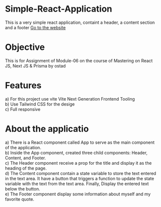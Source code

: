 # Simple-React-Application
This is a very simple react application, containt a header, a content section and a footer
[Go to the website](https://rasel22-simple-react-application.netlify.app/)

# Objective
This is for Assignment of Module-06 on the course of Mastering on React JS, Next JS & Prisma by ostad
# Features
a) For this project use vite Vite Next Generation Frontend Tooling <br>
b) Use Tailwind CSS for the desige <br>
c) Full responsive <br>

# About the applicatio
a)	There is a React component called App to serve as the main component of the application.<br>
b)	Inside the App component, created three child components: Header, Content, and Footer.<br>
c)	The Header component receive a prop for the title and display it as the heading of the page.<br>
d)	The Content component contain a state variable to store the text entered in the text area. It have a button that triggers a function to update the state variable with the text from the text area. Finally, Display the entered text below the button.<br>
e)	The Footer component display some information about myself and my favorite quote.
